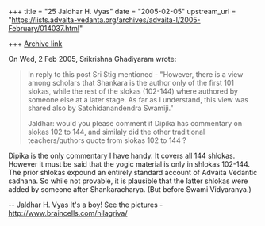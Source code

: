 +++
title = "25 Jaldhar H. Vyas"
date = "2005-02-05"
upstream_url = "https://lists.advaita-vedanta.org/archives/advaita-l/2005-February/014037.html"

+++
[Archive link](https://lists.advaita-vedanta.org/archives/advaita-l/2005-February/014037.html)

On Wed, 2 Feb 2005, Srikrishna Ghadiyaram wrote:

> In reply to this post Sri Stig mentioned - "However,
> there is a view among scholars that Shankara is the
> author only of the
> first
> 101 slokas, while the rest of the slokas (102-144)
> where authored by
> someone
> else at a later stage. As far as I understand, this
> view was shared
> also by
> Satchidanandendra Swamiji."
>
> Jaldhar:  would you please comment if Dipika has
> commentary on slokas 102 to 144, and similaly did the
> other traditional teachers/quthors quote from slokas
> 102 to 144 ?
>

Dipika is the only commentary I have handy.  It covers all 144 shlokas.
However it must be said that the yogic material is only in shlokas
102-144.  The prior shlokas expound an entirely standard account of
Advaita Vedantic sadhana.  So while not provable, it is plausible that
the latter shlokas were added by someone after Shankaracharya.  (But
before Swami Vidyaranya.)

-- 
Jaldhar H. Vyas <jaldhar at braincells.com>
It's a boy! See the pictures - http://www.braincells.com/nilagriva/

